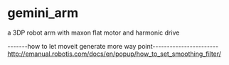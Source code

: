# gemini_arm
a 3DP robot arm with maxon flat motor and harmonic drive

-------how to let moveit generate more way point-----------------------
http://emanual.robotis.com/docs/en/popup/how_to_set_smoothing_filter/
